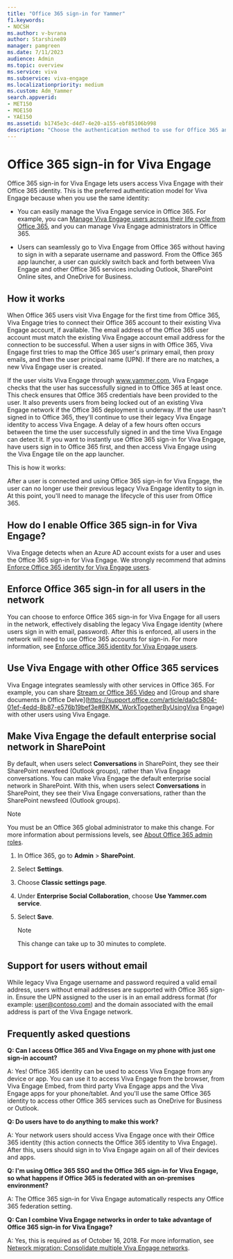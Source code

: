 ```yaml
---
title: "Office 365 sign-in for Yammer"
f1.keywords:
- NOCSH
ms.author: v-bvrana
author: Starshine89
manager: pamgreen
ms.date: 7/11/2023
audience: Admin
ms.topic: overview
ms.service: viva
ms.subservice: viva-engage
ms.localizationpriority: medium
ms.custom: Adm_Yammer
search.appverid:
- MET150
- MOE150
- YAE150
ms.assetid: b1745e3c-d4d7-4e20-a155-ebf85106b998
description: "Choose the authentication method to use for Office 365 and Viva Engage: directory sync, single sign-on (SSO), or Office 365 sign-in for Viva Engage. Add Viva Engage to the Office 365 navigation bar."
---
```


# Office 365 sign-in for Viva Engage

Office 365 sign-in for Viva Engage lets users access Viva Engage with their Office 365 identity. This is the preferred authentication model for Viva Engage because when you use the same identity: 
  
- You can easily manage the Viva Engage service in Office 365. For example, you can [Manage Viva Engage users across their life cycle from Office 365](manage-users-across-their-lifecycle.md), and you can manage Viva Engage administrators in Office 365.
    
- Users can seamlessly go to Viva Engage from Office 365 without having to sign in with a separate username and password. From the Office 365 app launcher, a user can quickly switch back and forth between Viva Engage and other Office 365 services including Outlook, SharePoint Online sites, and OneDrive for Business.
  
## How it works

When Office 365 users visit Viva Engage for the first time from Office 365, Viva Engage tries to connect their Office 365 account to their existing Viva Engage account, if available. The email address of the Office 365 user account must match the existing Viva Engage account email address for the connection to be successful. When a user signs in with Office 365, Viva Engage first tries to map the Office 365 user's primary email, then proxy emails, and then the user principal name (UPN). If there are no matches, a new Viva Engage user is created.
  
If the user visits Viva Engage through www.yammer.com, Viva Engage checks that the user has successfully signed in to Office 365 at least once. This check ensures that Office 365 credentials have been provided to the user. It also prevents users from being locked out of an existing Viva Engage network if the Office 365 deployment is underway. If the user hasn't signed in to Office 365, they'll continue to use their legacy Viva Engage identity to access Viva Engage. A delay of a few hours often occurs between the time the user successfully signed in and the time Viva Engage can detect it. If you want to instantly use Office 365 sign-in for Viva Engage, have users sign in to Office 365 first, and then access Viva Engage using the Viva Engage tile on the app launcher.
  
This is how it works:
  
After a user is connected and using Office 365 sign-in for Viva Engage, the user can no longer use their previous legacy Viva Engage identity to sign in. At this point, you'll need to manage the lifecycle of this user from Office 365.
  
## How do I enable Office 365 sign-in for Viva Engage?

Viva Engage detects when an Azure AD account exists for a user and uses the Office 365 sign-in for Viva Engage. We strongly recommend that admins [Enforce Office 365 identity for Viva Engage users](../configure-your-viva-engage-network/enforce-office-365-identity.md).
  
## Enforce Office 365 sign-in for all users in the network

You can choose to enforce Office 365 sign-in for Viva Engage for all users in the network, effectively disabling the legacy Viva Engage identity (where users sign in with email, password). After this is enforced, all users in the network will need to use Office 365 accounts for sign-in. For more information, see [Enforce office 365 identity for Viva Engage users](../configure-your-viva-engage-network/enforce-office-365-identity.md).
  
## Use Viva Engage with other Office 365 services

Viva Engage integrates seamlessly with other services in Office 365. For example, you can share [Stream or Office 365 Video](/stream/streamnew/new-stream) and [Group and share documents in Office Delve](https://support.office.com/article/da0c5804-01ef-4edd-8b87-e576b19bef3e#BKMK_WorkTogetherByUsingViva Engage) with other users using Viva Engage. 
  
## Make Viva Engage the default enterprise social network in SharePoint

By default, when users select **Conversations** in SharePoint, they see their SharePoint newsfeed (Outlook groups), rather than Viva Engage conversations. You can make Viva Engage the default enterprise social network in SharePoint. With this, when users select **Conversations** in SharePoint, they see their Viva Engage conversations, rather than the SharePoint newsfeed (Outlook groups). 
  
> [!NOTE]
> You must be an Office 365 global administrator to make this change. For more information about permissions levels, see [About Office 365 admin roles](https://support.office.com/article/DA585EEA-F576-4F55-A1E0-87090B6AAA9D). 
  
1. In Office 365, go to **Admin** \> **SharePoint**.
    
2. Select **Settings**.

3. Choose **Classic settings page**.
    
4. Under **Enterprise Social Collaboration**, choose **Use Yammer.com service**.
  
5. Select **Save**.
    
    > [!NOTE]
    > This change can take up to 30 minutes to complete. 
  
## Support for users without email

While legacy Viva Engage username and password required a valid email address, users without email addresses are supported with Office 365 sign-in. Ensure the UPN assigned to the user is in an email address format (for example: user@contoso.com) and the domain associated with the email address is part of the Viva Engage network.
  
## Frequently asked questions

**Q: Can I access Office 365 and Viva Engage on my phone with just one sign-in account?**
    
A: Yes! Office 365 identity can be used to access Viva Engage from any device or app. You can use it to access Viva Engage from the browser, from Viva Engage Embed, from third party Viva Engage apps and the Viva Engage apps for your phone/tablet. And you'll use the same Office 365 identity to access other Office 365 services such as OneDrive for Business or Outlook.
    
**Q: Do users have to do anything to make this work?**

A: Your network users should access Viva Engage once with their Office 365 identity (this action connects the Office 365 identity to Viva Engage). After this, users should sign in to Viva Engage again on all of their devices and apps.
    
**Q: I'm using Office 365 SSO and the Office 365 sign-in for Viva Engage, so what happens if Office 365 is federated with an on-premises environment?**

A: The Office 365 sign-in for Viva Engage automatically respects any Office 365 federation setting.
    
**Q: Can I combine Viva Engage networks in order to take advantage of Office 365 sign-in for Viva Engage?**

A: Yes, this is required as of October 16, 2018. For more information, see [Network migration: Consolidate multiple Viva Engage networks](../configure-your-viva-engage-network/consolidate-multiple-networks.md).
